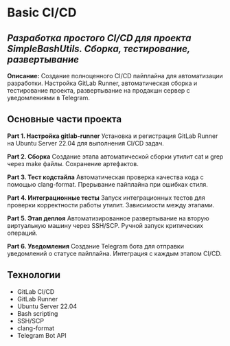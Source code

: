 # Basic CI/CD

## _Разработка простого CI/CD для проекта SimpleBashUtils. Сборка, тестирование, развертывание_

**Описание:** Создание полноценного CI/CD пайплайна для автоматизации разработки. Настройка GitLab Runner, автоматическая сборка и тестирование проекта, развертывание на продакшн сервер с уведомлениями в Telegram.

## Основные части проекта

**Part 1. Настройка gitlab-runner**
Установка и регистрация GitLab Runner на Ubuntu Server 22.04 для выполнения CI/CD задач.

**Part 2. Сборка**
Создание этапа автоматической сборки утилит cat и grep через make файлы. Сохранение артефактов.

**Part 3. Тест кодстайла**
Автоматическая проверка качества кода с помощью clang-format. Прерывание пайплайна при ошибках стиля.

**Part 4. Интеграционные тесты**
Запуск интеграционных тестов для проверки корректности работы утилит. Зависимости между этапами.

**Part 5. Этап деплоя**
Автоматизированное развертывание на вторую виртуальную машину через SSH/SCP. Ручной запуск критических операций.

**Part 6. Уведомления**
Создание Telegram бота для отправки уведомлений о статусе пайплайна. Интеграция с каждым этапом CI/CD.

## Технологии

- GitLab CI/CD
- GitLab Runner
- Ubuntu Server 22.04
- Bash scripting
- SSH/SCP
- clang-format
- Telegram Bot API